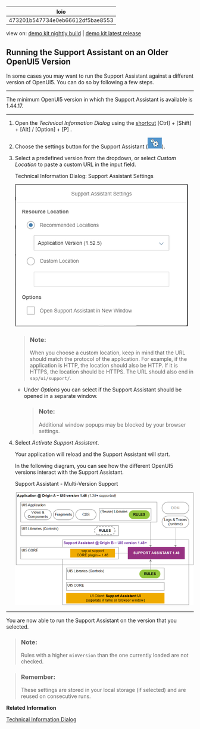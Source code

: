 <!-- loio473201b547734e0eb66612df5bae8553 -->

| loio |
| -----|
| 473201b547734e0eb66612df5bae8553 |

<div id="loio">

view on: [demo kit nightly build](https://openui5nightly.hana.ondemand.com/#/topic/473201b547734e0eb66612df5bae8553) | [demo kit latest release](https://openui5.hana.ondemand.com/#/topic/473201b547734e0eb66612df5bae8553)</div>

## Running the Support Assistant on an Older OpenUI5 Version

In some cases you may want to run the Support Assistant against a different version of OpenUI5. You can do so by following a few steps.

***

The minimum OpenUI5 version in which the Support Assistant is available is 1.44.17.

***

1.  Open the *Technical Information Dialog* using the [shortcut](Keyboard_Shortcuts_for_OpenUI5_Tools_154844c.md)  [Ctrl\] + [Shift\] + [Alt\] / [Option\] + [P\] .

2.  Choose the settings button for the Support Assistant \(![](images/loio4c9d605dc8cf4457b478b618d6824b0f_HiRes.png)\).

3.  Select a predefined version from the dropdown, or select *Custom Location* to paste a custom URL in the input field.

       
      
    <a name="loio473201b547734e0eb66612df5bae8553__fig_ixn_yl1_k1b"/>Technical Information Dialog: Support Assistant Settings

     ![](images/loio76e6ee08329741b895ec64627d96702e_HiRes.png "Technical Information Dialog: Support Assistant Settings") 

    > ### Note:  
    > When you choose a custom location, keep in mind that the URL should match the protocol of the application. For example, if the application is HTTP, the location should also be HTTP. If it is HTTPS, the location should be HTTPS. The URL should also end in `sap/ui/support/`.

    -   Under *Options* you can select if the Support Assistant should be opened in a separate window.

        > ### Note:  
        > Additional window popups may be blocked by your browser settings.


4.  Select *Activate Support Assistant*.

    Your application will reload and the Support Assistant will start.

    In the following diagram, you can see how the different OpenUI5 versions interact with the Support Assistant.

      
      
    <a name="loio473201b547734e0eb66612df5bae8553__fig_r2j_2wz_n1b"/>Support Assistant - Multi-Version Support

     ![](images/loiof976dcdee0de41fd957fc8c672356d17_LowRes.png "Support Assistant - Multi-Version Support") 


***

You are now able to run the Support Assistant on the version that you selected.

> ### Note:  
> Rules with a higher `minVersion` than the one currently loaded are not checked.

> ### Remember:  
> These settings are stored in your local storage \(if selected\) and are reused on consecutive runs.

**Related Information**  


[Technical Information Dialog](Technical_Information_Dialog_616a3ef.md#loio616a3ef07f554e20a3adf749c11f64e9 "The Technical Information dialog shows details of the OpenUI5 version currently being used in an app built with OpenUI5. You can use the Technical Information dialog to enable debug resources and open additional support tools to debug your app.")

